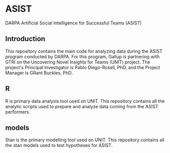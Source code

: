 # ASIST
DARPA Artificial Social Intelligence for Successful Teams (ASIST)

## Introduction
This repository contains the main code for analyzing data during the ASIST program conducted by DARPA. For this program, Gallup is partnering with GTRI on the Uncovering Novel Insights for Teams (UNIT) project. The project's Principal Investigator is Pablo Diego-Rosell, PhD, and the Project Manager is GRant Buckles, PhD. 

## R
R is primary data analysis tool used on UNIT. This repository contains all the analytic scripts used to prepare and analyze data coming from the ASIST performers.

## models
Stan is the primary modelling tool used on UNIT. This repository contains all the stan models used to test hypotheses for ASIST. 
